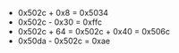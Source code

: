 - 0x502c + 0x8 = 0x5034
- 0x502c - 0x30 = 0xffc
- 0x502c + 64 = 0x502c + 0x40 = 0x506c
- 0x50da - 0x502c = 0xae
